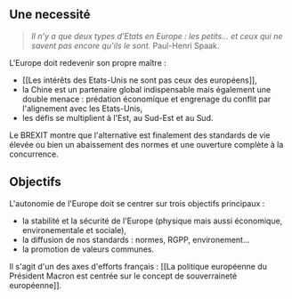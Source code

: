 ## Une necessité

>*Il n’y a que deux types d’Etats en Europe : les petits... et ceux qui ne savent pas encore qu’ils le sont.*
>Paul-Henri Spaak.

L'Europe doit redevenir son propre maître :

- [[Les intérêts des Etats-Unis ne sont pas ceux des européens]],
- la Chine est un partenaire global indispensable mais également une double menace : prédation économique et engrenage du conflit par l'alignement avec les Etats-Unis,
- les défis se multiplient à l'Est, au Sud-Est et au Sud.

Le BREXIT montre que l'alternative est finalement des standards de vie élevée ou bien un abaissement des normes et une ouverture complète à la concurrence.

## Objectifs 
L'autonomie de l'Europe doit se centrer sur trois objectifs principaux :

- la stabilité et la sécurité de l'Europe (physique mais aussi économique, environementale et sociale),
- la diffusion de nos standards : normes, RGPP, environement...
- la promotion de valeurs communes.

Il s'agit d'un des axes d'efforts français : [[La politique européenne du Président Macron est centrée sur le concept de souverraineté européenne]].

##